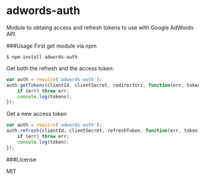 adwords-auth
============

Module to obtaing access and refresh tokens to use with Google AdWords API.


###Usage
First get module via npm

    $ npm install adwords-auth

Get both the refresh and the access token:
``` javascript
var auth = require('adwords-auth');
auth.getTokens(clientId, clientSecret, redirectUri, function(err, tokens) {
    if (err) throw err;
    console.log(tokens);
});
```
Get a new access token
``` javascript
var auth = require('adwords-auth');
auth.refresh(clientId, clientSecret, refreshToken, function(err, token) {
    if (err) throw err;
    console.log(token);
});
```


###License

MIT
